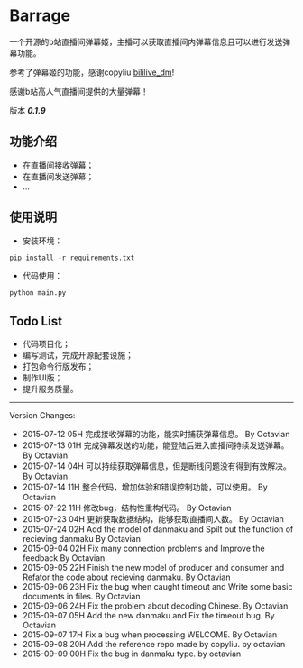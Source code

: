 # Barrage

一个开源的b站直播间弹幕姬，主播可以获取直播间内弹幕信息且可以进行发送弹幕功能。

参考了弹幕姬的功能，感谢copyliu [bililive_dm](https://github.com/copyliu/bililive_dm)!

感谢b站高人气直播间提供的大量弹幕！

版本 ***0.1.9***

## 功能介绍

+ 在直播间接收弹幕；
+ 在直播间发送弹幕；
+ ...

## 使用说明

+ 安装环境：

```python
pip install -r requirements.txt
```

+ 代码使用：

```python
python main.py
```


## Todo List

+ 代码项目化；
+ 编写测试，完成开源配套设施；
+ 打包命令行版发布；
+ 制作UI版；
+ 提升服务质量。

***

Version Changes:

+ 2015-07-12 05H  完成接收弹幕的功能，能实时捕获弹幕信息。 By Octavian
+ 2015-07-13 01H  完成弹幕发送的功能，能登陆后进入直播间持续发送弹幕。 By Octavian
+ 2015-07-14 04H  可以持续获取弹幕信息，但是断线问题没有得到有效解决。 By Octavian
+ 2015-07-14 11H  整合代码，增加体验和错误控制功能，可以使用。 By Octavian
+ 2015-07-22 11H  修改bug，结构性重构代码。 By Octavian
+ 2015-07-23 04H  更新获取数据结构，能够获取直播间人数。 By Octavian
+ 2015-07-24 02H  Add the model of danmaku and Spilt out the function of recieving danmaku By Octavian
+ 2015-09-04 02H  Fix many connection problems and Improve the feedback By Octavian
+ 2015-09-05 22H  Finish the new model of producer and consumer and Refator the code about recieving danmaku. By Octavian
+ 2015-09-06 23H  Fix the bug when caught timeout and Write some basic documents in files. By Octavian
+ 2015-09-06 24H  Fix the problem about decoding Chinese. By Octavian
+ 2015-09-07 05H  Add the new danmaku and Fix the timeout bug. By Octavian
+ 2015-09-07 17H  Fix a bug when processing WELCOME. By Octavian
+ 2015-09-08 20H  Add the reference repo made by copyliu. by octavian
+ 2015-09-09 00H  Fix the bug in danmaku type. by octavian
